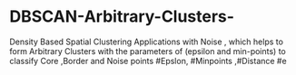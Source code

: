 # DBSCAN-Arbitrary-Clusters-
Density Based Spatial Clustering Applications with Noise ,  which helps  to form Arbitrary Clusters with the parameters of  (epsilon and min-points) to classify Core ,Border and Noise points #Epslon, #Minpoints ,#Distance #e
